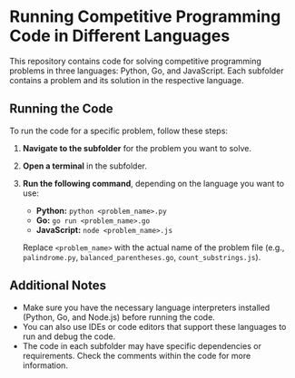 # Running Competitive Programming Code in Different Languages

This repository contains code for solving competitive programming problems in three languages: Python, Go, and JavaScript. Each subfolder contains a problem and its solution in the respective language.

## Running the Code

To run the code for a specific problem, follow these steps:

1. **Navigate to the subfolder** for the problem you want to solve.
2. **Open a terminal** in the subfolder.
3. **Run the following command**, depending on the language you want to use:

   - **Python:** `python <problem_name>.py`
   - **Go:** `go run <problem_name>.go`
   - **JavaScript:** `node <problem_name>.js`

   Replace `<problem_name>` with the actual name of the problem file (e.g., `palindrome.py`, `balanced_parentheses.go`, `count_substrings.js`).

## Additional Notes

* Make sure you have the necessary language interpreters installed (Python, Go, and Node.js) before running the code.
* You can also use IDEs or code editors that support these languages to run and debug the code.
* The code in each subfolder may have specific dependencies or requirements. Check the comments within the code for more information.
